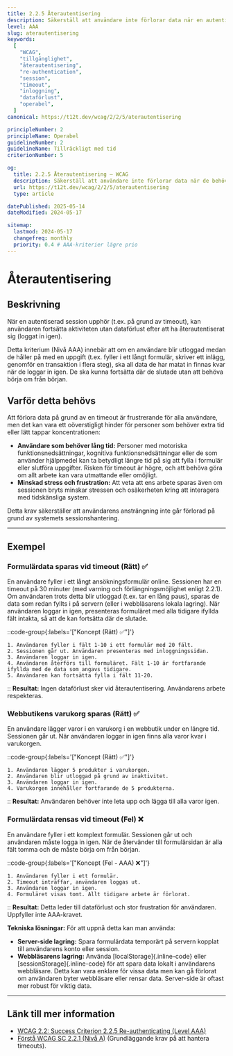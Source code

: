 ```yaml
---
title: 2.2.5 Återautentisering
description: Säkerställ att användare inte förlorar data när en autentiserad session upphör och de behöver logga in igen.
level: AAA
slug: aterautentisering
keywords:
  [
    "WCAG",
    "tillgänglighet",
    "återautentisering",
    "re-authentication",
    "session",
    "timeout",
    "inloggning",
    "dataförlust",
    "operabel",
  ]
canonical: https://t12t.dev/wcag/2/2/5/aterautentisering

principleNumber: 2
principleName: Operabel
guidelineNumber: 2
guidelineName: Tillräckligt med tid
criterionNumber: 5

og:
  title: 2.2.5 Återautentisering – WCAG
  description: Säkerställ att användare inte förlorar data när de behöver logga in igen.
  url: https://t12t.dev/wcag/2/2/5/aterautentisering
  type: article

datePublished: 2025-05-14
dateModified: 2024-05-17

sitemap:
  lastmod: 2024-05-17
  changefreq: monthly
  priority: 0.4 # AAA-kriterier lägre prio
---
```


# Återautentisering

## Beskrivning

När en autentiserad session upphör (t.ex. på grund av timeout), kan användaren fortsätta aktiviteten utan dataförlust efter att ha återautentiserat sig (loggat in igen).

Detta kriterium (Nivå AAA) innebär att om en användare blir utloggad medan de håller på med en uppgift (t.ex. fyller i ett långt formulär, skriver ett inlägg, genomför en transaktion i flera steg), ska all data de har matat in finnas kvar när de loggar in igen. De ska kunna fortsätta där de slutade utan att behöva börja om från början.

## Varför detta behövs

Att förlora data på grund av en timeout är frustrerande för alla användare, men det kan vara ett oöverstigligt hinder för personer som behöver extra tid eller lätt tappar koncentrationen:

- **Användare som behöver lång tid:** Personer med motoriska funktionsnedsättningar, kognitiva funktionsnedsättningar eller de som använder hjälpmedel kan ta betydligt längre tid på sig att fylla i formulär eller slutföra uppgifter. Risken för timeout är högre, och att behöva göra om allt arbete kan vara utmattande eller omöjligt.
- **Minskad stress och frustration:** Att veta att ens arbete sparas även om sessionen bryts minskar stressen och osäkerheten kring att interagera med tidskänsliga system.

Detta krav säkerställer att användarens ansträngning inte går förlorad på grund av systemets sessionshantering.

---

## Exempel

### Formulärdata sparas vid timeout (Rätt) ✅

En användare fyller i ett långt ansökningsformulär online. Sessionen har en timeout på 30 minuter (med varning och förlängningsmöjlighet enligt 2.2.1). Om användaren trots detta blir utloggad (t.ex. tar en lång paus), sparas de data som redan fyllts i på servern (eller i webbläsarens lokala lagring). När användaren loggar in igen, presenteras formuläret med alla tidigare ifyllda fält intakta, så att de kan fortsätta där de slutade.

::code-group{:labels='["Koncept (Rätt) ✅"]'}

```text [Beskrivning]
1. Användaren fyller i fält 1-10 i ett formulär med 20 fält.
2. Sessionen går ut. Användaren presenteras med inloggningssidan.
3. Användaren loggar in igen.
4. Användaren återförs till formuläret. Fält 1-10 är fortfarande ifyllda med de data som angavs tidigare.
5. Användaren kan fortsätta fylla i fält 11-20.
```

::
**Resultat:** Ingen dataförlust sker vid återautentisering. Användarens arbete respekteras.

### Webbutikens varukorg sparas (Rätt) ✅

En användare lägger varor i en varukorg i en webbutik under en längre tid. Sessionen går ut. När användaren loggar in igen finns alla varor kvar i varukorgen.

::code-group{:labels='["Koncept (Rätt) ✅"]'}

```text [Beskrivning]
1. Användaren lägger 5 produkter i varukorgen.
2. Användaren blir utloggad på grund av inaktivitet.
3. Användaren loggar in igen.
4. Varukorgen innehåller fortfarande de 5 produkterna.
```

::
**Resultat:** Användaren behöver inte leta upp och lägga till alla varor igen.

### Formulärdata rensas vid timeout (Fel) ❌

En användare fyller i ett komplext formulär. Sessionen går ut och användaren måste logga in igen. När de återvänder till formulärsidan är alla fält tomma och de måste börja om från början.

::code-group{:labels='["Koncept (Fel - AAA) ❌"]'}

```text [Beskrivning]
1. Användaren fyller i ett formulär.
2. Timeout inträffar, användaren loggas ut.
3. Användaren loggar in igen.
4. Formuläret visas tomt. Allt tidigare arbete är förlorat.
```

::
**Resultat:** Detta leder till dataförlust och stor frustration för användaren. Uppfyller inte AAA-kravet.

**Tekniska lösningar:**
För att uppnå detta kan man använda:

- **Server-side lagring:** Spara formulärdata temporärt på servern kopplat till användarens konto eller session.
- **Webbläsarens lagring:** Använda [localStorage]{.inline-code} eller [sessionStorage]{.inline-code} för att spara data lokalt i användarens webbläsare. Detta kan vara enklare för vissa data men kan gå förlorat om användaren byter webbläsare eller rensar data. Server-side är oftast mer robust för viktig data.

---

## Länk till mer information

- [WCAG 2.2: Success Criterion 2.2.5 Re-authenticating (Level AAA)](https://www.w3.org/WAI/WCAG22/Understanding/re-authenticating.html)
- [Förstå WCAG SC 2.2.1 (Nivå A)](https://www.w3.org/WAI/WCAG22/Understanding/timing-adjustable.html) (Grundläggande krav på att hantera timeouts).
